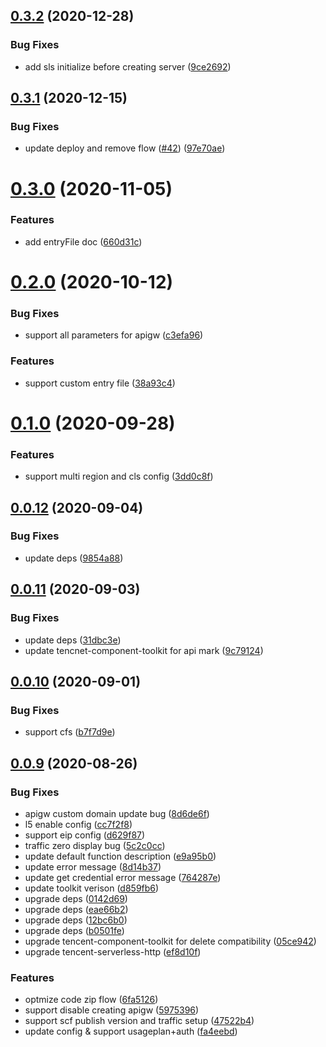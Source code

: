 ## [0.3.2](https://github.com/serverless-components/tencent-koa/compare/v0.3.1...v0.3.2) (2020-12-28)


### Bug Fixes

* add sls initialize before creating  server ([9ce2692](https://github.com/serverless-components/tencent-koa/commit/9ce26922f15c904e3b6e8fc7061b823c36cb0f33))

## [0.3.1](https://github.com/serverless-components/tencent-koa/compare/v0.3.0...v0.3.1) (2020-12-15)


### Bug Fixes

* update deploy and remove flow ([#42](https://github.com/serverless-components/tencent-koa/issues/42)) ([97e70ae](https://github.com/serverless-components/tencent-koa/commit/97e70aedf2818696d9409b180671e7fcb61a8169))

# [0.3.0](https://github.com/serverless-components/tencent-koa/compare/v0.2.0...v0.3.0) (2020-11-05)


### Features

* add entryFile doc ([660d31c](https://github.com/serverless-components/tencent-koa/commit/660d31c7ffbbd909c2cfce291e22ea1ec5e89cd8))

# [0.2.0](https://github.com/serverless-components/tencent-koa/compare/v0.1.0...v0.2.0) (2020-10-12)


### Bug Fixes

* support all parameters for apigw ([c3efa96](https://github.com/serverless-components/tencent-koa/commit/c3efa96be05122a62d31ece57cdcaa315fdfb228))


### Features

* support custom entry file ([38a93c4](https://github.com/serverless-components/tencent-koa/commit/38a93c44814f69f4f48a3512f617bb4a379a0515))

# [0.1.0](https://github.com/serverless-components/tencent-koa/compare/v0.0.12...v0.1.0) (2020-09-28)


### Features

* support multi region and cls config ([3dd0c8f](https://github.com/serverless-components/tencent-koa/commit/3dd0c8fd4a0a074c858df1d151f9131ad5d14620))

## [0.0.12](https://github.com/serverless-components/tencent-koa/compare/v0.0.11...v0.0.12) (2020-09-04)


### Bug Fixes

* update deps ([9854a88](https://github.com/serverless-components/tencent-koa/commit/9854a889676e3558538bd6b30defe05600a3c3ec))

## [0.0.11](https://github.com/serverless-components/tencent-koa/compare/v0.0.10...v0.0.11) (2020-09-03)


### Bug Fixes

* update deps ([31dbc3e](https://github.com/serverless-components/tencent-koa/commit/31dbc3e321a14648de0ef0918f1a0a5af0905336))
* update tencnet-component-toolkit for api mark ([9c79124](https://github.com/serverless-components/tencent-koa/commit/9c79124a18a9da3dea18157d69c952ed0f1cdacc))

## [0.0.10](https://github.com/serverless-components/tencent-koa/compare/v0.0.9...v0.0.10) (2020-09-01)


### Bug Fixes

* support cfs ([b7f7d9e](https://github.com/serverless-components/tencent-koa/commit/b7f7d9e7070ebe3dd3e0190eb66f56e6686aa7a7))

## [0.0.9](https://github.com/serverless-components/tencent-koa/compare/v0.0.8...v0.0.9) (2020-08-26)


### Bug Fixes

* apigw custom domain update bug ([8d6de6f](https://github.com/serverless-components/tencent-koa/commit/8d6de6fe3fc9d4933fcce1cd052d46bc942e9908))
* l5 enable config ([cc7f2f8](https://github.com/serverless-components/tencent-koa/commit/cc7f2f82f4efa1c5304dde748ac80127fb758311))
* support eip config ([d629f87](https://github.com/serverless-components/tencent-koa/commit/d629f878a2a9f0e80eeceb9043045e34fb1e75a2))
* traffic zero display bug ([5c2c0cc](https://github.com/serverless-components/tencent-koa/commit/5c2c0cc9b72d8b0e26ca112184c2bdd0a15bde8d))
* update default function description ([e9a95b0](https://github.com/serverless-components/tencent-koa/commit/e9a95b0346fafec33ab08d95bd0dd9a0e9520cc1))
* update error message ([8d14b37](https://github.com/serverless-components/tencent-koa/commit/8d14b37e4805710f701385d0bd01ee4628d2b434))
* update get credential error message ([764287e](https://github.com/serverless-components/tencent-koa/commit/764287ee5cd977c23da047a11149c91a1086fb73))
* update toolkit verison ([d859fb6](https://github.com/serverless-components/tencent-koa/commit/d859fb677159e79b2eb535822fd40e252f437eb3))
* upgrade deps ([0142d69](https://github.com/serverless-components/tencent-koa/commit/0142d6938aeafa4c489b8def1119b50bef8553ef))
* upgrade deps ([eae66b2](https://github.com/serverless-components/tencent-koa/commit/eae66b231df8737a5c249072dd4dbb2f269639be))
* upgrade deps ([12bc6b0](https://github.com/serverless-components/tencent-koa/commit/12bc6b03b84a8c8e0ebd3f9802b9b66555d5db40))
* upgrade deps ([b0501fe](https://github.com/serverless-components/tencent-koa/commit/b0501fe5591e8aaba0d4fc95d3564a54400012cc))
* upgrade tencent-component-toolkit for delete compatibility ([05ce942](https://github.com/serverless-components/tencent-koa/commit/05ce9428e78b572219d00048316279c80628bba9))
* upgrade tencent-serverless-http ([ef8d10f](https://github.com/serverless-components/tencent-koa/commit/ef8d10fde3271d61d6cff9062742a803827377ad))


### Features

* optmize code zip flow ([6fa5126](https://github.com/serverless-components/tencent-koa/commit/6fa5126532f85d976007e1442fcf0198179ef273))
* support disable creating apigw ([5975396](https://github.com/serverless-components/tencent-koa/commit/5975396dcdff734c1ac4447696b3b305a5875f13))
* support scf publish version and traffic setup ([47522b4](https://github.com/serverless-components/tencent-koa/commit/47522b4edc6c14f6cc89bb379aed885899cfac46))
* update config & support usageplan+auth ([fa4eebd](https://github.com/serverless-components/tencent-koa/commit/fa4eebdbf24eb0d8f2dc949444f15da6176154ae))
